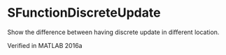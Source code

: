 # SFunctionDiscreteUpdate
Show the difference between having discrete update in different location.

Verified in MATLAB 2016a
